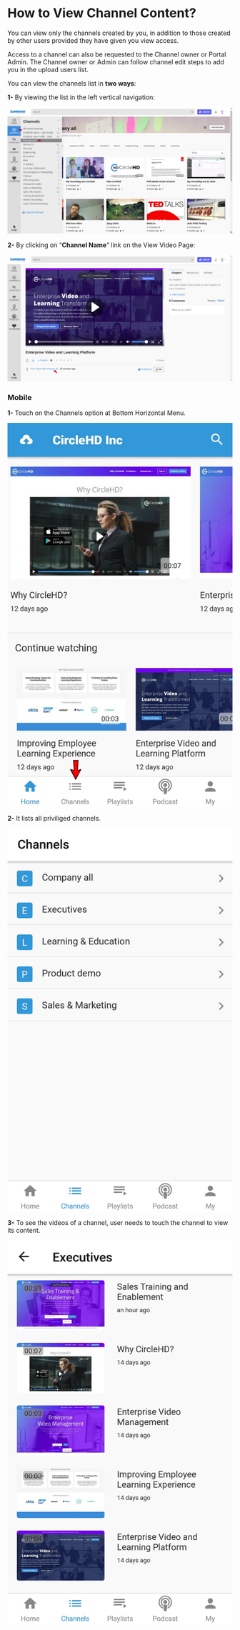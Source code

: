 # How to View Channel Content?

You can view only the channels created by you, in addition to those created by other users provided they have given you view access. 

Access to a channel can also be requested to the Channel owner or Portal Admin. The Channel owner or Admin can follow channel edit steps to add you in the upload users list. 

You can view the channels list in **two ways**:

**1-** By viewing the list in the left vertical navigation:

![](../.gitbook/assets/channel3%20%281%29.png)

**2-** By clicking on “**Channel Name**” link on the View Video Page:

![](../.gitbook/assets/view-video2.png)

### Mobile

**1-** Touch on the Channels option at Bottom Horizontal Menu.

![](../.gitbook/assets/channels.jpeg)

**2-** It lists all priviliged channels.

![](../.gitbook/assets/channels-list.jpeg)

**3-** To see the videos of a channel, user needs to touch the channel to view its content.

![](../.gitbook/assets/screenshot_2020-12-09-18-19-45-619.jpeg)





